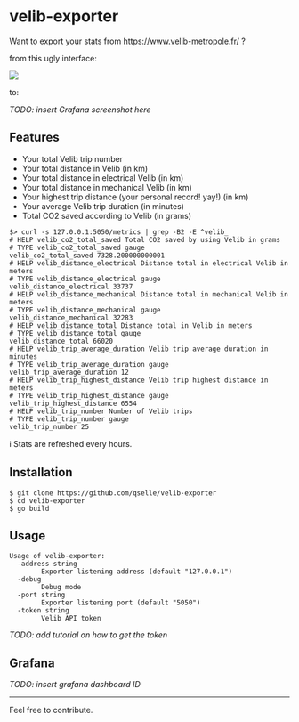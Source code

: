 # velib-exporter

Want to export your stats from https://www.velib-metropole.fr/ ?

from this ugly interface:

![](https://user-images.githubusercontent.com/62110608/154846420-f89e2604-7d30-40a7-8344-97f55622e355.png)

to:

_TODO: insert Grafana screenshot here_

## Features

- Your total Velib trip number
- Your total distance in Velib (in km)
- Your total distance in electrical Velib (in km)
- Your total distance in mechanical Velib (in km)
- Your highest trip distance (your personal record! yay!) (in km)
- Your average Velib trip duration (in minutes)
- Total CO2 saved according to Velib (in grams)

```prometheus
$> curl -s 127.0.0.1:5050/metrics | grep -B2 -E ^velib_
# HELP velib_co2_total_saved Total CO2 saved by using Velib in grams
# TYPE velib_co2_total_saved gauge
velib_co2_total_saved 7328.200000000001
# HELP velib_distance_electrical Distance total in electrical Velib in meters
# TYPE velib_distance_electrical gauge
velib_distance_electrical 33737
# HELP velib_distance_mechanical Distance total in mechanical Velib in meters
# TYPE velib_distance_mechanical gauge
velib_distance_mechanical 32283
# HELP velib_distance_total Distance total in Velib in meters
# TYPE velib_distance_total gauge
velib_distance_total 66020
# HELP velib_trip_average_duration Velib trip average duration in minutes
# TYPE velib_trip_average_duration gauge
velib_trip_average_duration 12
# HELP velib_trip_highest_distance Velib trip highest distance in meters
# TYPE velib_trip_highest_distance gauge
velib_trip_highest_distance 6554
# HELP velib_trip_number Number of Velib trips
# TYPE velib_trip_number gauge
velib_trip_number 25
```

ℹ️ Stats are refreshed every hours.

## Installation

```console
$ git clone https://github.com/qselle/velib-exporter
$ cd velib-exporter
$ go build
```

## Usage

```console
Usage of velib-exporter:
  -address string
        Exporter listening address (default "127.0.0.1")
  -debug
        Debug mode
  -port string
        Exporter listening port (default "5050")
  -token string
        Velib API token
```

_TODO: add tutorial on how to get the token_

## Grafana

_TODO: insert grafana dashboard ID_

---

Feel free to contribute.